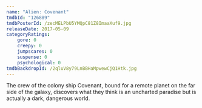 ```yaml
---
name: "Alien: Covenant"
tmdbId: "126889"
tmdbPosterId: /zecMELPbU5YMQpC81Z8ImaaXuf9.jpg
releaseDate: 2017-05-09
categoryRatings:
    gore: 0
    creepy: 0
    jumpscares: 0
    suspense: 0
    psychological: 0
tmdbBackdropId: /2qluV8y79LnBBHaMpwewCjQ1Htk.jpg
---
```

The crew of the colony ship Covenant, bound for a remote planet on the far side of the galaxy, discovers what they think is an uncharted paradise but is actually a dark, dangerous world.
